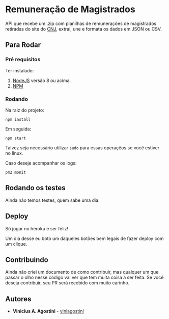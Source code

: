 # Remuneração de Magistrados

API que recebe um .zip com planilhas de remunerações de magistrados retiradas do site do [CNJ](http://www.cnj.jus.br/transparencia/remuneracao-dos-magistrados), extrai, une e formata os dados em JSON ou CSV.


## Para Rodar


### Pré requisitos

Ter instalado:

1. [NodeJS](https://nodejs.org/en/) versão 8 ou acima.
2. [NPM](https://www.npmjs.com/)


### Rodando

Na raiz do projeto:

```
npm install
```
Em seguida:
```
npm start
```
Talvez seja necessário utilizar `sudo` para essas operaçẽos se você estiver no linux.

Caso deseje acompanhar os logs:
 
```
pm2 monit
```

## Rodando os testes

Ainda não temos testes, quem sabe uma dia.

## Deploy

Só jogar no heroku e ser feliz!

Um dia desse eu boto um daqueles botões bem legais de fazer deploy com um clique.

## Contribuindo

Ainda não criei um documento de como contribuir, mas qualquer um que passar o olho nesse código vai ver que tem muita coisa a ser feita. Se você deseja contribuir, seu PR será recebido com muito carinho.

## Autores

* **Vinicius A. Agostini** - [viniagostini](https://github.com/viniagostini)

